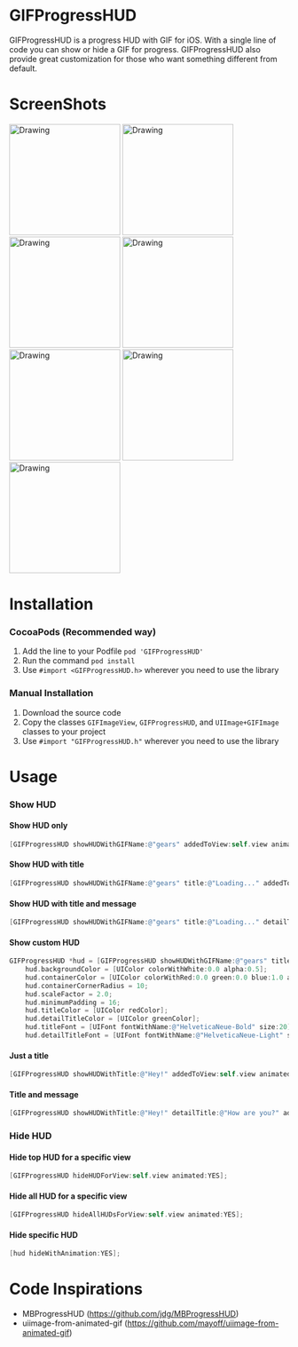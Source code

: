 # GIFProgressHUD
GIFProgressHUD is a progress HUD with GIF for iOS. With a single line of code you can show or hide a GIF for progress. GIFProgressHUD also provide great customization for those who want something different from default.

# ScreenShots
<img src="https://www.dropbox.com/s/xyccqsq677s141m/progress1.png?dl=0&&raw=1" alt="Drawing" width="200" />
<img src="https://www.dropbox.com/s/sjxrj4iasnjz5s2/progress2.png?dl=0&&raw=1" alt="Drawing" width="200" />
<img src="https://www.dropbox.com/s/ttagjabtx7ohsf7/progress3.png?dl=0&&raw=1" alt="Drawing" width="200" />
<img src="https://www.dropbox.com/s/2aaaltc12nv7pif/progress4.png?dl=0&&raw=1" alt="Drawing" width="200" />
<img src="https://www.dropbox.com/s/c4ugugrnebi3niu/progress5.png?dl=0&&raw=1" alt="Drawing" width="200" />
<img src="https://www.dropbox.com/s/q9ym75o0ws536h1/progress6.png?dl=0&&raw=1" alt="Drawing" width="200" />
<img src="https://www.dropbox.com/s/5jh5nzv1oquf1dk/progress7.png?dl=0&&raw=1" alt="Drawing" width="200" />

# Installation

### CocoaPods (Recommended way)

1. Add the line to your Podfile `pod 'GIFProgressHUD'`
2. Run the command `pod install`
3. Use `#import <GIFProgressHUD.h>` wherever you need to use the library

### Manual Installation
1. Download the source code
2. Copy the classes `GIFImageView`, `GIFProgressHUD`, and `UIImage+GIFImage` classes to your project
3. Use `#import "GIFProgressHUD.h"` wherever you need to use the library

# Usage

### Show HUD

#### Show HUD only
```objective-c
[GIFProgressHUD showHUDWithGIFName:@"gears" addedToView:self.view animated:YES];
```

#### Show HUD with title
```objective-c
[GIFProgressHUD showHUDWithGIFName:@"gears" title:@"Loading..." addedToView:self.view animated:YES];
```

#### Show HUD with title and message
```objective-c
[GIFProgressHUD showHUDWithGIFName:@"gears" title:@"Loading..." detailTitle:@"Please wait.\n Thanks for your patience." addedToView:self.view animated:YES];
```

#### Show custom HUD
```objective-c
GIFProgressHUD *hud = [GIFProgressHUD showHUDWithGIFName:@"gears" title:@"Loading..." detailTitle:@"Please wait.\n Thanks for your patience." addedToView:self.view animated:YES];
    hud.backgroundColor = [UIColor colorWithWhite:0.0 alpha:0.5];
    hud.containerColor = [UIColor colorWithRed:0.0 green:0.0 blue:1.0 alpha:0.5];
    hud.containerCornerRadius = 10;
    hud.scaleFactor = 2.0;
    hud.minimumPadding = 16;
    hud.titleColor = [UIColor redColor];
    hud.detailTitleColor = [UIColor greenColor];
    hud.titleFont = [UIFont fontWithName:@"HelveticaNeue-Bold" size:20];
    hud.detailTitleFont = [UIFont fontWithName:@"HelveticaNeue-Light" size:16];
```

#### Just a title
```objective-c
[GIFProgressHUD showHUDWithTitle:@"Hey!" addedToView:self.view animated:YES];
```

#### Title and message
```objective-c
[GIFProgressHUD showHUDWithTitle:@"Hey!" detailTitle:@"How are you?" addedToView:self.view animated:YES];
```
### Hide HUD

#### Hide top HUD for a specific view
```objective-c
[GIFProgressHUD hideHUDForView:self.view animated:YES];
```

#### Hide all HUD for a specific view
```objective-c
[GIFProgressHUD hideAllHUDsForView:self.view animated:YES];
```

#### Hide specific HUD
```objective-c
[hud hideWithAnimation:YES];
```

# Code Inspirations

* MBProgressHUD (https://github.com/jdg/MBProgressHUD)
* uiimage-from-animated-gif (https://github.com/mayoff/uiimage-from-animated-gif)
